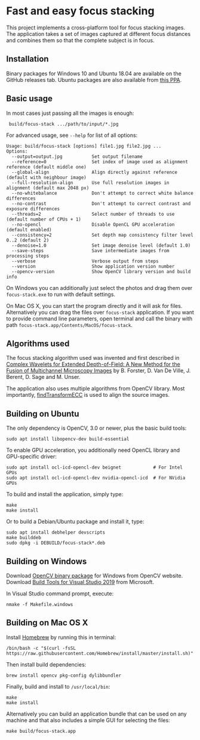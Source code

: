 Fast and easy focus stacking
============================

This project implements a cross-platform tool for focus stacking images.
The application takes a set of images captured at different focus distances
and combines them so that the complete subject is in focus.

Installation
------------
Binary packages for Windows 10 and Ubuntu 18.04 are available on the GitHub
releases tab. Ubuntu packages are also available from [this PPA](https://launchpad.net/~jpa-lp/+archive/ubuntu/focus-stack).

Basic usage
-----------
In most cases just passing all the images is enough:

     build/focus-stack .../path/to/input/*.jpg

For advanced usage, see `--help` for list of all options:

    Usage: build/focus-stack [options] file1.jpg file2.jpg ...
    Options:
      --output=output.jpg           Set output filename
      --reference=0                 Set index of image used as alignment reference (default middle one)
      --global-align                Align directly against reference (default with neighbour image)
      --full-resolution-align       Use full resolution images in alignment (default max 2048 px)
      --no-whitebalance             Don't attempt to correct white balance differences
      --no-contrast                 Don't attempt to correct contrast and exposure differences
      --threads=2                   Select number of threads to use (default number of CPUs + 1)
      --no-opencl                   Disable OpenCL GPU acceleration (default enabled)
      --consistency=2               Set depth map consistency filter level 0..2 (default 2)
      --denoise=1.0                 Set image denoise level (default 1.0)
      --save-steps                  Save intermediate images from processing steps
      --verbose                     Verbose output from steps
      --version                     Show application version number
      --opencv-version              Show OpenCV library version and build info

On Windows you can additionally just select the photos and drag them
over `focus-stack.exe` to run with default settings.

On Mac OS X, you can start the program directly and it will ask for files.
Alternatively you can drag the files over `focus-stack` application.
If you want to provide command line parameters, open terminal and call the
binary with path `focus-stack.app/Contents/MacOS/focus-stack`.

Algorithms used
---------------
The focus stacking algorithm used was invented and first described in
[Complex Wavelets for Extended Depth-of-Field: A New Method for the Fusion of Multichannel Microscopy Images](http://bigwww.epfl.ch/publications/forster0404.html) by B. Forster, D. Van De Ville, J. Berent, D. Sage and M. Unser.

The application also uses multiple algorithms from OpenCV library.
Most importantly, [findTransformECC](https://docs.opencv.org/3.0-beta/modules/video/doc/motion_analysis_and_object_tracking.html#findtransformecc) is used to align
the source images.

Building on Ubuntu
------------------
The only dependency is OpenCV, 3.0 or newer, plus the basic build tools:

    sudo apt install libopencv-dev build-essential

To enable GPU acceleration, you additionally need OpenCL library and
GPU-specific driver:

    sudo apt install ocl-icd-opencl-dev beignet            # For Intel GPUs
    sudo apt install ocl-icd-opencl-dev nvidia-opencl-icd  # For NVidia GPUs

To build and install the application, simply type:

    make
    make install

Or to build a Debian/Ubuntu package and install it, type:

    sudo apt install debhelper devscripts
    make builddeb
    sudo dpkg -i DEBUILD/focus-stack*.deb

Building on Windows
-------------------
Download [OpenCV binary package](https://opencv.org/releases/) for Windows from OpenCV website.
Download [Build Tools for Visual Studio 2019](https://visualstudio.microsoft.com/downloads/) from Microsoft.

In Visual Studio command prompt, execute:

    nmake -f Makefile.windows

Building on Mac OS X
--------------------
Install [Homebrew](https://brew.sh/) by running this in terminal:

    /bin/bash -c "$(curl -fsSL https://raw.githubusercontent.com/Homebrew/install/master/install.sh)"

Then install build dependencies:

    brew install opencv pkg-config dylibbundler

Finally, build and install to `/usr/local/bin`:

    make
    make install

Alternatively you can build an application bundle that can be used on any machine
and that also includes a simple GUI for selecting the files:

    make build/focus-stack.app


